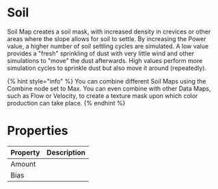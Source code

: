 # Soil



Soil Map creates a soil mask, with increased density in crevices or other areas where the slope allows for soil to settle. By increasing the Power value, a higher number of soil settling cycles are simulated. A low value provides a "fresh" sprinkling of dust with very little wind and other simulations to "move" the dust afterwards. High values perform more simulation cycles to sprinkle dust but also move it around (repeatedly).

{% hint style="info" %} 
You can combine different Soil Maps using the Combine node set to Max. You can even combine with other Data Maps, such as Flow or Velocity, to create a texture mask upon which color production can take place.
{% endhint %}




# Properties


| Property | Description |
| -------- | ----------- |
| Amount   |             |
| Bias     |             |





